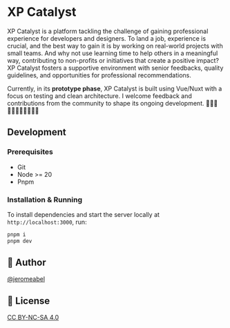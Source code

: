 # XP Catalyst

XP Catalyst is a platform tackling the challenge of gaining professional experience for developers and designers. To land a job, experience is crucial, and the best way to gain it is by working on real-world projects with small teams. And why not use learning time to help others in a meaningful way, contributing to non-profits or initiatives that create a positive impact? XP Catalyst fosters a supportive environment with senior feedbacks, quality guidelines, and opportunities for professional recommendations.

Currently, in its **prototype phase**, XP Catalyst is built using Vue/Nuxt with a focus on testing and clean architecture. I welcome feedback and contributions from the community to shape its ongoing development. 👋👋🏿👋🏽👋🏻👋🏾👋🏼

## Development

### Prerequisites

- Git
- Node >= 20
- Pnpm

### Installation & Running

To install dependencies and start the server locally at `http://localhost:3000`, run:

```sh
pnpm i
pnpm dev
```

## 👤 Author

[@jeromeabel](https://github.com/jeromeabel)

## 📝 License

[CC BY-NC-SA 4.0](https://creativecommons.org/licenses/by-nc-sa/4.0/)
